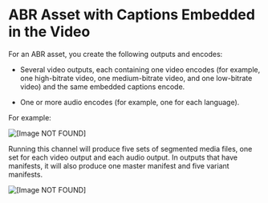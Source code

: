 # ABR Asset with Captions Embedded in the Video<a name="an-abr-asset-with-captions-embedded-in-the-video"></a>

For an ABR asset, you create the following outputs and encodes:

+ Several video outputs, each containing one video encodes \(for example, one high\-bitrate video, one medium\-bitrate video, and one low\-bitrate video\) and the same embedded captions encode\.

+ One or more audio encodes \(for example, one for each language\)\.

For example:

![\[Image NOT FOUND\]](http://docs.aws.amazon.com/medialive/latest/ug/images/output-ABR-embed-OPG.png)

Running this channel will produce five sets of segmented media files, one set for each video output and each audio output\. In outputs that have manifests, it will also produce one master manifest and five variant manifests\.

![\[Image NOT FOUND\]](http://docs.aws.amazon.com/medialive/latest/ug/images/output-ABR-embed-mediafiles.png)
